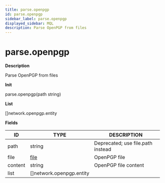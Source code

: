 ```yaml
---
title: parse.openpgp
id: parse.openpgp
sidebar_label: parse.openpgp
displayed_sidebar: MQL
description: Parse OpenPGP from files
---
```


# parse.openpgp

**Description**

Parse OpenPGP from files

**Init**

parse.openpgp(path string)

**List**

[]network.openpgp.entity

**Fields**

| ID      | TYPE                             | DESCRIPTION                       |
| ------- | -------------------------------- | --------------------------------- |
| path    | string                           | Deprecated; use file.path instead |
| file    | [file](file.md)                  | OpenPGP file                      |
| content | string                           | OpenPGP file content              |
| list    | &#91;&#93;network.openpgp.entity |                                   |
